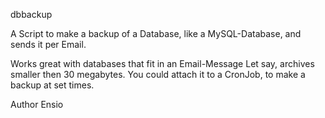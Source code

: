 dbbackup

A Script to make a backup of a Database, like a MySQL-Database, and sends it per Email.

Works great with databases that fit in an Email-Message
Let say, archives smaller then 30 megabytes.
You could attach it to a CronJob, to make a backup at set times.

Author Ensio
